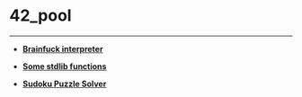 # 42_pool

---

* [**Brainfuck interpreter**](https://github.com/vehsuga/42_pool/tree/master/brainfuck)

* [**Some stdlib functions**](https://github.com/vehsuga/42_pool/tree/master/ft_lib)

* [**Sudoku Puzzle Solver**](https://github.com/vehsuga/42_pool/tree/master/sudoku)
